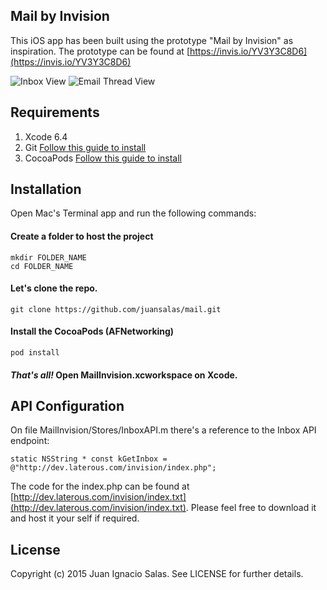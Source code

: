 ## Mail by Invision

This iOS app has been built using the prototype "Mail by Invision" as inspiration. The prototype can be found at [https://invis.io/YV3Y3C8D6](https://invis.io/YV3Y3C8D6)

![Inbox View](https://dl.dropboxusercontent.com/u/287658/mail0.png?new)
![Email Thread View](https://dl.dropboxusercontent.com/u/287658/mail1.png?new)

## Requirements
1. Xcode 6.4
2. Git [Follow this guide to install](https://git-scm.com/book/en/v2/Getting-Started-Installing-Git)
3. CocoaPods [Follow this guide to install](https://guides.cocoapods.org/using/getting-started.html)

## Installation

Open Mac's Terminal app and run the following commands:

#### Create a folder to host the project
```
mkdir FOLDER_NAME
cd FOLDER_NAME
```

#### Let's clone the repo.
```
git clone https://github.com/juansalas/mail.git
```

#### Install the CocoaPods (AFNetworking)
```
pod install
```

#### ***That's all!*** Open MailInvision.xcworkspace on Xcode.

## API Configuration

On file MailInvision/Stores/InboxAPI.m there's a reference to the Inbox API endpoint:
```
static NSString * const kGetInbox = @"http://dev.laterous.com/invision/index.php";
```

The code for the index.php can be found at [http://dev.laterous.com/invision/index.txt](http://dev.laterous.com/invision/index.txt). Please feel free to download it and host it your self if required.


## License

Copyright (c) 2015 Juan Ignacio Salas. See LICENSE for further details.
